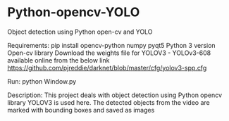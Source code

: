 # Python-opencv-YOLO
Object detection using Python open-cv and YOLO

Requirements:
pip install opencv-python
numpy
pyqt5
Python 3 version
Open-cv library
Download the weights file for YOLOV3 - YOLOv3-608 available online from the below link
https://github.com/pjreddie/darknet/blob/master/cfg/yolov3-spp.cfg

Run:
python Window.py

Description:
This project deals with object detection using Python opencv library
YOLOV3 is used here.
The detected objects from the video are marked with bounding boxes and saved as images
